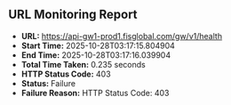 ## URL Monitoring Report

- **URL:** https://api-gw1-prod1.fisglobal.com/gw/v1/health
- **Start Time:** 2025-10-28T03:17:15.804904
- **End Time:** 2025-10-28T03:17:16.039904
- **Total Time Taken:** 0.235 seconds
- **HTTP Status Code:** 403
- **Status:** Failure
- **Failure Reason:** HTTP Status Code: 403
